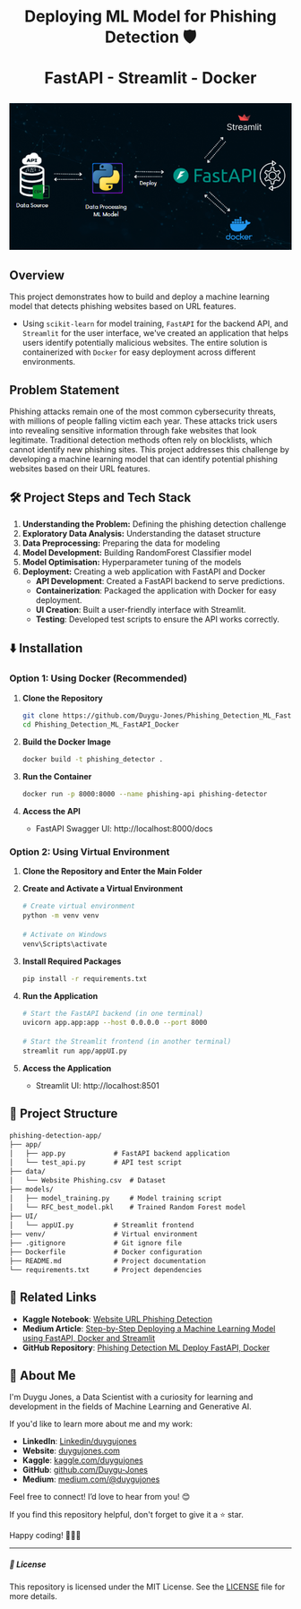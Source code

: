 <h1 align="center">
Deploying ML Model for Phishing Detection 🛡️
  
FastAPI - Streamlit - Docker
</h1>

<p align="center">
  <img src="https://github.com/Duygu-Jones/Phishing_Detection_ML_FastAPI_Docker/blob/main/data/image.png">
</p>

## Overview

This project demonstrates how to build and deploy a machine learning model that detects phishing websites based on URL features. 
- Using `scikit-learn` for model training, `FastAPI` for the backend API, and `Streamlit` for the user interface, we've created an application that helps users identify potentially malicious websites. The entire solution is containerized with `Docker` for easy deployment across different environments.


## Problem Statement

Phishing attacks remain one of the most common cybersecurity threats, with millions of people falling victim each year. These attacks trick users into revealing sensitive information through fake websites that look legitimate. Traditional detection methods often rely on blocklists, which cannot identify new phishing sites. This project addresses this challenge by developing a machine learning model that can identify potential phishing websites based on their URL features. 


## 🛠️ Project Steps and Tech Stack

1. **Understanding the Problem:** Defining the phishing detection challenge
2. **Exploratory Data Analysis:** Understanding the dataset structure
3. **Data Preprocessing:** Preparing the data for modeling
4. **Model Development:** Building RandomForest Classifier model
5. **Model Optimisation:** Hyperparameter tuning of the models
6. **Deployment:** Creating a web application with FastAPI and Docker
    - **API Development**: Created a FastAPI backend to serve predictions.
    - **Containerization**: Packaged the application with Docker for easy deployment.
    - **UI Creation**: Built a user-friendly interface with Streamlit.
    - **Testing**: Developed test scripts to ensure the API works correctly.


## ⬇️ Installation

### Option 1: Using Docker (Recommended)

1. **Clone the Repository**
   ```bash
   git clone https://github.com/Duygu-Jones/Phishing_Detection_ML_FastAPI_Docker.git
   cd Phishing_Detection_ML_FastAPI_Docker
   ```

2. **Build the Docker Image**
   ```bash
   docker build -t phishing_detector .
   ```

3. **Run the Container**
   ```bash
   docker run -p 8000:8000 --name phishing-api phishing-detector
   ```

4. **Access the API**
   - FastAPI Swagger UI: http://localhost:8000/docs

### Option 2: Using Virtual Environment

1. **Clone the Repository and Enter the Main Folder**

2. **Create and Activate a Virtual Environment**
   ```bash
   # Create virtual environment
   python -m venv venv
   
   # Activate on Windows
   venv\Scripts\activate
   ```

3. **Install Required Packages**
   ```bash
   pip install -r requirements.txt
   ```

4. **Run the Application**
   ```bash
   # Start the FastAPI backend (in one terminal)
   uvicorn app.app:app --host 0.0.0.0 --port 8000
   
   # Start the Streamlit frontend (in another terminal)
   streamlit run app/appUI.py
   ```

5. **Access the Application**
   - Streamlit UI: http://localhost:8501



## 📂 Project Structure

```
phishing-detection-app/
├── app/
│   ├── app.py            # FastAPI backend application
│   └── test_api.py       # API test script
├── data/
│   └── Website Phishing.csv  # Dataset
├── models/
│   ├── model_training.py     # Model training script
│   └── RFC_best_model.pkl    # Trained Random Forest model
├── UI/
│   └── appUI.py          # Streamlit frontend
├── venv/                 # Virtual environment
├── .gitignore            # Git ignore file
├── Dockerfile            # Docker configuration
├── README.md             # Project documentation
└── requirements.txt      # Project dependencies
```


## 🔗 Related Links

- **Kaggle Notebook**: [Website URL Phishing Detection](https://www.kaggle.com/code/duygujones/website-phishing-detection-ml-project)
- **Medium Article**: [Step-by-Step Deploying a Machine Learning Model using FastAPI, Docker and Streamlit](https://medium.com/@duygujones/step-by-step-deploying-a-machine-learning-model-using-fastapi-docker-and-streamlit-a66bf9c85043)
- **GitHub Repository**: [Phishing Detection ML Deploy FastAPI, Docker](https://github.com/Duygu-Jones/Phishing_Detection_ML_FastAPI_Docker/tree/main)


## 🌱 About Me

I'm Duygu Jones, a Data Scientist with a curiosity for learning and development in the fields of Machine Learning and Generative AI.

If you'd like to learn more about me and my work:
- **LinkedIn**: [Linkedin/duygujones](https://www.linkedin.com/in/duygujones/)
- **Website**: [duygujones.com](https://duygujones.vercel.app/)
- **Kaggle**: [kaggle.com/duygujones](https://www.kaggle.com/duygujones)
- **GitHub**: [github.com/Duygu-Jones](https://github.com/Duygu-Jones)
- **Medium**: [medium.com/@duygujones](https://medium.com/@duygujones)

Feel free to connect! I’d love to hear from you! 😊


If you find this repository helpful, don't forget to give it a ⭐ star.

Happy coding! 👩‍💻✨

---

##### 📜 License

This repository is licensed under the MIT License. See the [LICENSE](LICENSE) file for more details.